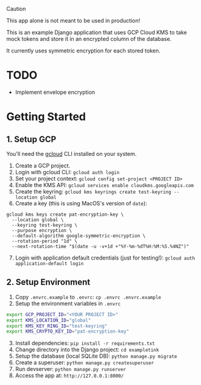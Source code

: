 > [!CAUTION]
> This app alone is not meant to be used in production!

This is an example Django application that uses GCP Cloud KMS to 
take mock tokens and store it in an encrypted column of the database.

It currently uses symmetric encryption for each stored token.

# TODO
- Implement envelope encryption

# Getting Started

## 1. Setup GCP

You'll need the [gcloud](https://cloud.google.com/sdk/docs/install#mac) CLI installed on your system.

1. Create a GCP project.
2. Login with gcloud CLI: `gcloud auth login`
3. Set your project context: `gcloud config set-project <PROJECT ID>`
4. Enable the KMS API: `gcloud services enable cloudkms.googleapis.com`
5. Create the keyring: `gcloud kms keyrings create test-keyring --location global`
6. Create a key (this is using MacOS's version of `date`):

  ```
  gcloud kms keys create pat-encryption-key \
    --location global \
    --keyring test-keyring \
    --purpose encryption \
    --default-algorithm google-symmetric-encryption \
    --rotation-period "1d" \
    --next-rotation-time "$(date -u -v+1d +"%Y-%m-%dT%H:%M:%S.%4NZ")"
  ```
7. Login with application default credentials (just for testing!): `gcloud auth application-default login`

## 2. Setup Environment

1. Copy `.envrc.example` to `.envrc`: `cp .envrc .envrc.example`
2. Setup the environment variables in `.envrc`

  ```sh
  export GCP_PROJECT_ID="<YOUR PROJECT ID>"
  export KMS_LOCATION_ID="global"
  export KMS_KEY_RING_ID="test-keyring"
  export KMS_CRYPTO_KEY_ID="pat-encryption-key"
  ```
3. Install dependencies: `pip install -r requirements.txt`
4. Change directory into the Django project: `cd exampletink`
5. Setup the database (local SQLite DB): `python manage.py migrate`
6. Create a superuser: `python manage.py createsuperuser`
7. Run devserver: `python manage.py runserver`
8. Access the app at: `http://127.0.0.1:8000/`
